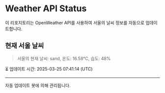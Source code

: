 
# Weather API Status

이 리포지토리는 OpenWeather API를 사용하여 서울의 날씨 정보를 자동으로 업데이트합니다.

## 현재 서울 날씨
> 서울의 현재 날씨: sand, 온도: 16.58°C, 습도: 48%

⏳ 업데이트 시간: 2025-03-25 07:41:14 (UTC)

---
자동 업데이트 봇에 의해 관리됩니다.
